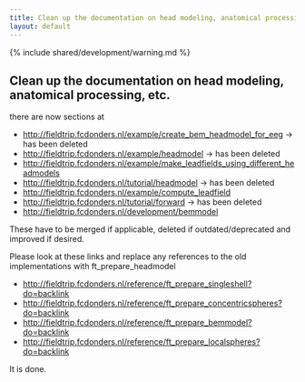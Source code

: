 ```yaml
---
title: Clean up the documentation on head modeling, anatomical processing, etc.
layout: default
---
```


{% include shared/development/warning.md %}

##  Clean up the documentation on head modeling, anatomical processing, etc. 

there are now sections at

*  http://fieldtrip.fcdonders.nl/example/create_bem_headmodel_for_eeg -> has been deleted
*  http://fieldtrip.fcdonders.nl/example/headmodel -> has been deleted
*  http://fieldtrip.fcdonders.nl/example/make_leadfields_using_different_headmodels
*  http://fieldtrip.fcdonders.nl/tutorial/headmodel -> has been deleted
*  http://fieldtrip.fcdonders.nl/example/compute_leadfield
*  http://fieldtrip.fcdonders.nl/tutorial/forward -> has been deleted
*  http://fieldtrip.fcdonders.nl/development/bemmodel

These have to be merged if applicable, deleted if outdated/deprecated and improved if desired.

Please look at these links and replace any references to the old implementations with ft_prepare_headmodel

*  http://fieldtrip.fcdonders.nl/reference/ft_prepare_singleshell?do=backlink
*  http://fieldtrip.fcdonders.nl/reference/ft_prepare_concentricspheres?do=backlink
*  http://fieldtrip.fcdonders.nl/reference/ft_prepare_bemmodel?do=backlink
*  http://fieldtrip.fcdonders.nl/reference/ft_prepare_localspheres?do=backlink

It is done.

